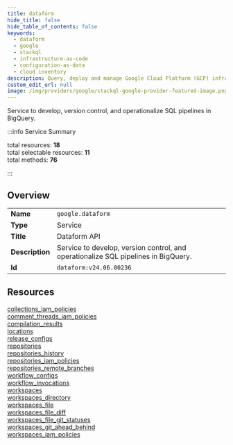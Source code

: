 ```yaml
---
title: dataform
hide_title: false
hide_table_of_contents: false
keywords:
  - dataform
  - google
  - stackql
  - infrastructure-as-code
  - configuration-as-data
  - cloud inventory
description: Query, deploy and manage Google Cloud Platform (GCP) infrastructure and resources using SQL
custom_edit_url: null
image: /img/providers/google/stackql-google-provider-featured-image.png
---
```


Service to develop, version control, and operationalize SQL pipelines in BigQuery.  
    
:::info Service Summary

<div class="row">
<div class="providerDocColumn">
<span>total resources:&nbsp;<b>18</b></span><br />
<span>total selectable resources:&nbsp;<b>11</b></span><br />
<span>total methods:&nbsp;<b>76</b></span><br />
</div>
</div>

:::

## Overview
<table><tbody>
<tr><td><b>Name</b></td><td><code>google.dataform</code></td></tr>
<tr><td><b>Type</b></td><td>Service</td></tr>
<tr><td><b>Title</b></td><td>Dataform API</td></tr>
<tr><td><b>Description</b></td><td>Service to develop, version control, and operationalize SQL pipelines in BigQuery.</td></tr>
<tr><td><b>Id</b></td><td><code>dataform:v24.06.00236</code></td></tr>
</tbody></table>

## Resources
<div class="row">
<div class="providerDocColumn">
<a href="/providers/google/dataform/collections_iam_policies/">collections_iam_policies</a><br />
<a href="/providers/google/dataform/comment_threads_iam_policies/">comment_threads_iam_policies</a><br />
<a href="/providers/google/dataform/compilation_results/">compilation_results</a><br />
<a href="/providers/google/dataform/locations/">locations</a><br />
<a href="/providers/google/dataform/release_configs/">release_configs</a><br />
<a href="/providers/google/dataform/repositories/">repositories</a><br />
<a href="/providers/google/dataform/repositories_history/">repositories_history</a><br />
<a href="/providers/google/dataform/repositories_iam_policies/">repositories_iam_policies</a><br />
<a href="/providers/google/dataform/repositories_remote_branches/">repositories_remote_branches</a><br />
</div>
<div class="providerDocColumn">
<a href="/providers/google/dataform/workflow_configs/">workflow_configs</a><br />
<a href="/providers/google/dataform/workflow_invocations/">workflow_invocations</a><br />
<a href="/providers/google/dataform/workspaces/">workspaces</a><br />
<a href="/providers/google/dataform/workspaces_directory/">workspaces_directory</a><br />
<a href="/providers/google/dataform/workspaces_file/">workspaces_file</a><br />
<a href="/providers/google/dataform/workspaces_file_diff/">workspaces_file_diff</a><br />
<a href="/providers/google/dataform/workspaces_file_git_statuses/">workspaces_file_git_statuses</a><br />
<a href="/providers/google/dataform/workspaces_git_ahead_behind/">workspaces_git_ahead_behind</a><br />
<a href="/providers/google/dataform/workspaces_iam_policies/">workspaces_iam_policies</a><br />
</div>
</div>
